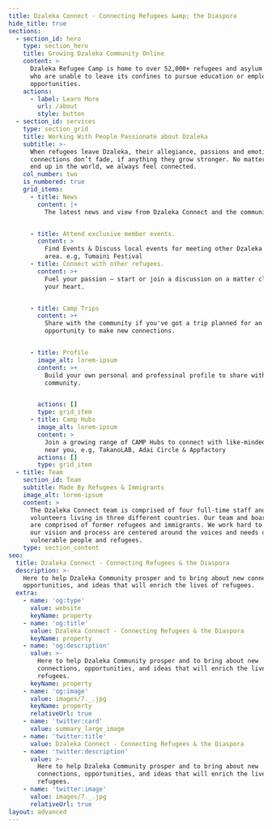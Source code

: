 ```yaml
---
title: Dzaleka Connect - Connecting Refugees &amp; the Diaspora
hide_title: true
sections:
  - section_id: hero
    type: section_hero
    title: Growing Dzaleka Community Online
    content: >
      Dzaleka Refugee Camp is home to over 52,000+ refugees and asylum seekers,
      who are unable to leave its confines to pursue education or employment
      opportunities. 
    actions:
      - label: Learn More
        url: /about
        style: button
  - section_id: services
    type: section_grid
    title: Working With People Passionate about Dzaleka
    subtitle: >-
      When refugees leave Dzaleka, their allegiance, passions and emotional
      connections don’t fade, if anything they grow stronger. No matter where we
      end up in the world, we always feel connected.
    col_number: two
    is_numbered: true
    grid_items:
      - title: News
        content: |+
          The latest news and view from Dzaleka Connect and the community.


      - title: Attend exclusive member events.
        content: >
          Find Events & Discuss local events for meeting other Dzaleka in your
          area. e.g, Tumaini Festival
      - title: Connect with other refugees.
        content: >+
          Fuel your passion – start or join a discussion on a matter close to
          your heart.


      - title: Camp Trips
        content: >+
          Share with the community if you've got a trip planned for an
          opportunity to make new connections.


      - title: Profile
        image_alt: lorem-ipsum
        content: >+
          Build your own personal and professinal profile to share with the
          community.


        actions: []
        type: grid_item
      - title: Camp Hubs
        image_alt: lorem-ipsum
        content: >
          Join a growing range of CAMP Hubs to connect with like-minded people
          near you, e.g, TakanoLAB, Adai Circle & Appfactory
        actions: []
        type: grid_item
  - title: Team
    section_id: Team
    subtitle: Made By Refugees & Immigrants
    image_alt: lorem-ipsum
    content: >
      The Dzaleka Connect team is comprised of four full-time staff and
      volunteers living in three different countries. Our team and board members
      are comprised of former refugees and immigrants. We work hard to ensure
      our vision and process are centered around the voices and needs of
      vulnerable people and refugees.
    type: section_content
seo:
  title: Dzaleka Connect - Connecting Refugees & the Diaspora
  description: >-
    Here to help Dzaleka Community prosper and to bring about new connections,
    opportunities, and ideas that will enrich the lives of refugees.
  extra:
    - name: 'og:type'
      value: website
      keyName: property
    - name: 'og:title'
      value: Dzaleka Connect - Connecting Refugees & the Diaspora
      keyName: property
    - name: 'og:description'
      value: >-
        Here to help Dzaleka Community prosper and to bring about new
        connections, opportunities, and ideas that will enrich the lives of
        refugees.
      keyName: property
    - name: 'og:image'
      value: images/7._.jpg
      keyName: property
      relativeUrl: true
    - name: 'twitter:card'
      value: summary_large_image
    - name: 'twitter:title'
      value: Dzaleka Connect - Connecting Refugees & the Diaspora
    - name: 'twitter:description'
      value: >-
        Here to help Dzaleka Community prosper and to bring about new
        connections, opportunities, and ideas that will enrich the lives of
        refugees.
    - name: 'twitter:image'
      value: images/7._.jpg
      relativeUrl: true
layout: advanced
---
```

